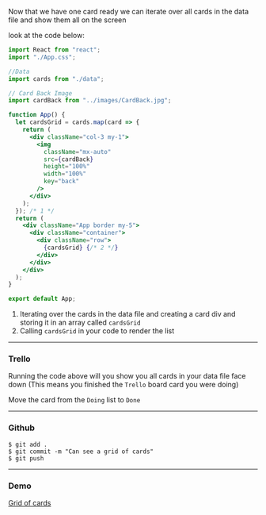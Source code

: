 Now that we have one card ready we can iterate over all cards in the data file and show them all on the screen

look at the code below:

```jsx
import React from "react";
import "./App.css";

//Data
import cards from "./data";

// Card Back Image
import cardBack from "../images/CardBack.jpg";

function App() {
  let cardsGrid = cards.map(card => {
    return (
      <div className="col-3 my-1">
        <img
          className="mx-auto"
          src={cardBack}
          height="100%"
          width="100%"
          key="back"
        />
      </div>
    );
  }); /* 1 */
  return (
    <div className="App border my-5">
      <div className="container">
        <div className="row">
          {cardsGrid} {/* 2 */}
        </div>
      </div>
    </div>
  );
}

export default App;
```

1. Iterating over the cards in the data file and creating a card div and storing it in an array called `cardsGrid`
2. Calling `cardsGrid` in your code to render the list

---

### Trello

Running the code above will you show you all cards in your data file face down (This means you finished the `Trello` board card you were doing)

Move the card from the `Doing` list to `Done`

---

### Github

```shell
$ git add .
$ git commit -m "Can see a grid of cards"
$ git push
```

---
### Demo
[Grid of cards](https://imgur.com/1Sd7uyZ.png)
